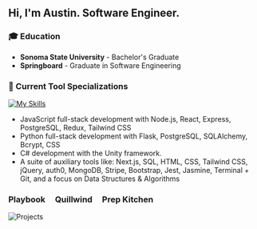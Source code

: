 ## Hi, I'm Austin. Software Engineer.

### 🎓 Education
* **Sonoma State University** - Bachelor's Graduate
* **Springboard** - Graduate in Software Engineering

### 🚀 Current Tool Specializations
[![My Skills](https://skillicons.dev/icons?i=js,py,cs,nodejs,react,nextjs,express,postgresql,mongodb,redux,tailwindcss,flask,css,unity,html,jquery,bootstrap,jest,git,stackoverflow,vercel,vscode,blender,bootstrap&perline=12)](https://skillicons.dev)

* JavaScript full-stack development with Node.js, React, Express, PostgreSQL, Redux, Tailwind CSS
* Python full-stack development with Flask, PostgreSQL, SQLAlchemy, Bcrypt, CSS
* C# development with the Unity framework.
* A suite of auxiliary tools like: Next.js, SQL, HTML, CSS, Tailwind CSS, jQuery, auth0, MongoDB, Stripe, Bootstrap, Jest, Jasmine, Terminal + Git, and a focus on Data Structures & Algorithms

### Playbook &nbsp;&nbsp;&nbsp; Quillwind &nbsp;&nbsp;&nbsp; Prep Kitchen
![Projects](https://i.imgur.com/CusiSQe.jpg)
